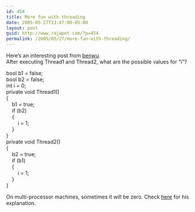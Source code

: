 ```yaml
---
id: 454
title: More fun with threading
date: 2005-05-27T13:47:00-05:00
layout: post
guid: http://www.rajapet.com/?p=454
permalink: /2005/05/27/more-fun-with-threading/
---
```

Here&#8217;s an interesting post from [benwu](http://blogs.msdn.com/benwu/default.aspx).  
After executing Thread1 and Thread2, what are the possible values for &#8220;i&#8221;?

<div>
  <span>bool</span> b1 = <span>false</span>; <br /><span>bool</span> b2 = <span>false</span>; <br /><span>int</span> i = 0; <br /><span>private</span> <span>void</span> Thread1() <br />{ <br />    b1 = <span>true</span>; <br />    <span>if</span> (b2) <br />    { <br />        i = 1; <br />    } <br />} <br /><span>private</span> <span>void</span> Thread2() <br />{ <br />    b2 = <span>true</span>; <br />    <span>if</span> (b1) <br />    { <br />        i = 1; <br />    } <br />}
</div>

On multi-processor machines, sometimes it will be zero. Check [here](http://blogs.msdn.com/benwu/archive/2005/05/06/415247.aspx) for his explanation.